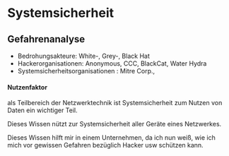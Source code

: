 # Systemsicherheit

## Gefahrenanalyse
- Bedrohungsakteure: White-, Grey-, Black Hat
- Hackerorganisationen: Anonymous, CCC, BlackCat, Water Hydra
- Systemsicherheitsorganisationen : Mitre Corp., 

#### Nutzenfaktor
als Teilbereich der Netzwerktechnik ist Systemsicherheit zum Nutzen von Daten ein wichtiger Teil.

Dieses Wissen nützt zur Systemsicherheit aller Geräte eines Netzwerkes.

Dieses Wissen hilft mir in einem Unternehmen, da ich nun weiß, wie ich mich vor gewissen Gefahren bezüglich Hacker usw schützen kann.

